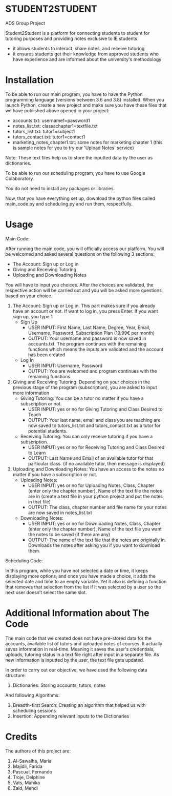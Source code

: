 # STUDENT2STUDENT
ADS Group Project

Student2Student is a platform for connecting students to student for tutoring purposes and providing notes exclusive to IE students 
* it allows students to interact, share notes, and receive tutoring
* it ensures students get their knowledge from approved students who have experience and are informed about the university's methodology

# Installation

To be able to run our main program, you have to have the Python programming language (versions between 3.6 and 3.8) installed. When you launch Python, create a new project and make sure you have these files that we have published above opened in your project:

* accounts.txt: username1=password1
* notes_list.txt: classachapter1=textfile.txt
* tutors_list.txt: tutor1=subject1
* tutors_contact.txt: tutor1=contact1
* marketing_notes_chapter1.txt: some notes for marketing chapter 1 (this is sample notes for you to try our 'Upload Notes' service) 

Note: These text files help us to store the inputted data by the user as dictionaries. 

To be able to run our scheduling program, you have to use Google Colaboratory.

You do not need to install any packages or libraries.

Now, that you have everything set up, download the python files called main_code.py and scheduling.py and run them, respectfully.

# Usage

Main Code:

After running the main code, you will officially access our platform. You will be welcomed and asked several questions on the following 3 sections:

* The Account: Sign up or Log in
* Giving and Receiving Tutoring
* Uploading and Downloading Notes 

You will have to input you choices. After the choices are validated, the respective action will be carried out and you will be asked more questions based on your choice.

   1. The Account: Sign up or Log in. This part makes sure if you already have an account or not. If want to log in, you press Enter. If you want sign up, you type 1
         * Sign Up
            * USER INPUT: First Name, Last Name, Degree, Year, Email, Username, Password, Subscription Plan (19.99€ per month)
            * OUTPUT: Your username and password is now saved in accounts.txt. The program continues with the remaining functions which means the inputs are validated and the account has been created
         * Log In
            * USER INPUT: Username, Password
            * OUTPUT: You are welcomed and program continues with the remaining functions
   2. Giving and Receiving Tutoring: Depending on your choices in the previous stage of the program (subscription), you are asked to input more information
         * Giving Tutoring: You can be a tutor no matter if you have a subscription or not.
            * USER INPUT: yes or no for Giving Tutoring and Class Desired to Teach
            * OUTPUT: Your last name, email and class you are teaching are now saved to tutors_list.txt and tutors_contact.txt as a tutor for potential students.
         * Receiving Tutoring: You can only receive tutoring if you have a subscription.
            * USER INPUT: yes or no for Receiving Tutoring and Class Desired to Learn
            * OUTPUT: Last Name and Email of an available tutor for that particular class. (if no available tutor, then message is displayed)
   3. Uploading and Downloading Notes: You have an access to the notes no matter if you have a subscription or not.
         * Uploading Notes:
            *  USER INPUT: yes or no for Uploading Notes, Class, Chapter (enter only the chapter number), Name of the text file the notes are in (create a text file in your python project and put the notes in that file)
            *  OUTPUT: The class, chapter number and file name for your notes are now saved in notes_list.txt
         *  Downloading Notes:
            *  USER INPUT: yes or no for Downloading Notes, Class, Chapter (enter only the chapter number), Name of the text file you want the notes to be saved (if there are any)
            *  OUTPUT: The name of the text file that the notes are originally in. Downloads the notes after asking you if you want to download them.
     

Scheduling Code:

In this program, while you have not selected a date or time, it keeps displaying more options, and once you have made a choice, it adds the selected date and time to an empty variable. Yet it also is defining a function that removes that selection from the list if it was selected by a user so the next user doesn’t select the same slot.

# Additional Information about The Code

The main code that we created does not have pre-stored data for the accounts, available list of tutors and uploaded notes of courses. It actually saves information in real-time. Meaning it saves the user's credentials, uploads, tutoring status in a text file right after input in a separate file. As new information is inputted by the user, the text file gets updated.

In order to carry out our objective, we have used the following data structure:

1. Dictionaries: Storing accounts, tutors, notes

And following Algorithms:

1. Breadth-first Search: Creating an algorithm that helped us with scheduling sessions
2. Insertion: Appending relevant inputs to the Dictionaries

# Credits

The authors of this project are:
1. Al-Sawalha, Maria
2. Majidli, Farida
3. Pascual, Fernando 
4. Troje, Delphine 
5. Vats, Mahika
6. Zaid, Mehdi
